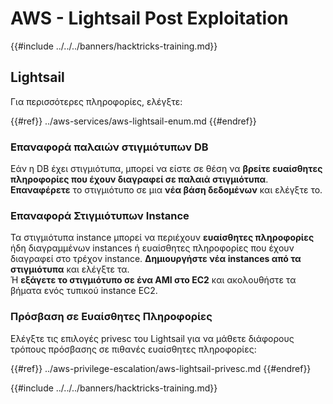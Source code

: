 # AWS - Lightsail Post Exploitation

{{#include ../../../banners/hacktricks-training.md}}

## Lightsail

Για περισσότερες πληροφορίες, ελέγξτε:

{{#ref}}
../aws-services/aws-lightsail-enum.md
{{#endref}}

### Επαναφορά παλαιών στιγμιότυπων DB

Εάν η DB έχει στιγμιότυπα, μπορεί να είστε σε θέση να **βρείτε ευαίσθητες πληροφορίες που έχουν διαγραφεί σε παλαιά στιγμιότυπα**. **Επαναφέρετε** το στιγμιότυπο σε μια **νέα βάση δεδομένων** και ελέγξτε το.

### Επαναφορά Στιγμιότυπων Instance

Τα στιγμιότυπα instance μπορεί να περιέχουν **ευαίσθητες πληροφορίες** ήδη διαγραμμένων instances ή ευαίσθητες πληροφορίες που έχουν διαγραφεί στο τρέχον instance. **Δημιουργήστε νέα instances από τα στιγμιότυπα** και ελέγξτε τα.\
Ή **εξάγετε το στιγμιότυπο σε ένα AMI στο EC2** και ακολουθήστε τα βήματα ενός τυπικού instance EC2.

### Πρόσβαση σε Ευαίσθητες Πληροφορίες

Ελέγξτε τις επιλογές privesc του Lightsail για να μάθετε διάφορους τρόπους πρόσβασης σε πιθανές ευαίσθητες πληροφορίες:

{{#ref}}
../aws-privilege-escalation/aws-lightsail-privesc.md
{{#endref}}

{{#include ../../../banners/hacktricks-training.md}}
